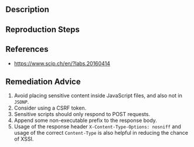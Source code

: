 ## Description


## Reproduction Steps


## References

- https://www.scip.ch/en/?labs.20160414


## Remediation Advice

1. Avoid placing sensitive content inside JavaScript files, and also not in `JSONP`.
2. Consider using a CSRF token.
3. Sensitive scripts should only respond to POST requests.
4. Append some non-executable prefix to the response body.
5. Usage of the response header `X-Content-Type-Options: nosniff` and usage of the correct `Content-Type` is also helpful in reducing the chance of XSSI.
